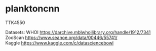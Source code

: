 # planktoncnn
TTK4550

Datasets:
WHOI https://darchive.mblwhoilibrary.org/handle/1912/7341 <br />
ZooScan https://www.seanoe.org/data/00446/55741/ <br />
Kaggle https://www.kaggle.com/c/datasciencebowl <br />

